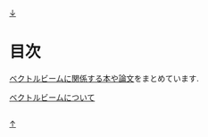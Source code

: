 [↓](#under)

<a id="top"></a>
---

# 目次

[ベクトルビームに関係する本や論文](https://github.com/sk0ik/Vector_Beam_Paper_List/blob/main/README.md)をまとめています.

[ベクトルビームについて](https://github.com/sk0ik/Vector_Beam/blob/main/Introduction.md)

<a id="under"></a>
---

[↑](#top)
